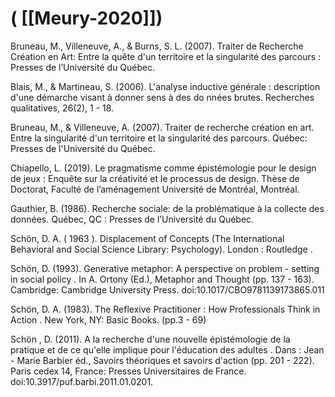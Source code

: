 # ( [[Meury-2020]])


Bruneau, M., Villeneuve, A., & Burns, S. L. (2007). Traiter de Recherche Création en Art: Entre la quête d'un territoire et la singularité des parcours : Presses de l’Université du Québec.


Blais, M., & Martineau, S. (2006). L'analyse inductive générale : description d'une démarche visant à donner sens à des do nnées brutes. Recherches qualitatives, 26(2), 1 - 18.


Bruneau, M., & Villeneuve, A. (2007). Traiter de recherche création en art. Entre la singularité d'un territoire et la singularité des parcours. Québec: Presses de l'Université du Québec.


Chiapello, L. (2019). Le pragmatisme comme épistémologie pour le design de jeux : Enquête sur la créativité et le processus de design. Thèse de Doctorat, Faculté de l’aménagement Université de Montréal, Montréal.


Gauthier, B. (1986). Recherche sociale: de la problématique à la collecte des données. Québec, QC : Presses de l’Université du Québec.


Schön, D. A. ( 1963 ). Displacement of Concepts (The International Behavioral and Social Science Library: Psychology). London : Routledge .


Schön, D. (1993). Generative metaphor: A perspective on problem - setting in social policy . In A. Ortony (Ed.), Metaphor and Thought (pp. 137 - 163). Cambridge: Cambridge University Press. doi:10.1017/CBO9781139173865.011


Schön, D. A. (1983). The Reflexive Practitioner : How Professionals Think in Action . New York, NY: Basic Books. (pp.3 - 69)


Schön , D. (2011). A la recherche d'une nouvelle épistémologie de la pratique et de ce qu'elle implique pour l'éducation des adultes . Dans : Jean - Marie Barbier éd., Savoirs théoriques et savoirs d'action (pp. 201 - 222). Paris cedex 14, France: Presses Universitaires de France. doi:10.3917/puf.barbi.2011.01.0201.



